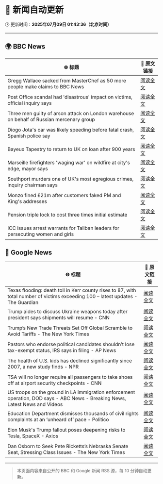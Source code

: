 # 🧠 新闻自动更新

🕒 更新时间：**2025年07月09日 01:43:36（北京时间）**

---

## 🌍 BBC News

| 🌐 标题 | 🔗 原文链接 |
|--------|-------------|
| Gregg Wallace sacked from MasterChef as 50 more people make claims to BBC News | [阅读全文](https://www.bbc.com/news/articles/cewgz0qw77lo) |
| Post Office scandal had 'disastrous' impact on victims, official inquiry says | [阅读全文](https://www.bbc.com/news/articles/cz9k4lvg77lo) |
| Three men guilty of arson attack on London warehouse on behalf of Russian mercenary group | [阅读全文](https://www.bbc.com/news/articles/cx2k37x91vlo) |
| Diogo Jota's car was likely speeding before fatal crash, Spanish police say | [阅读全文](https://www.bbc.com/news/articles/cn4l1n45l1xo) |
| Bayeux Tapestry to return to UK on loan after 900 years | [阅读全文](https://www.bbc.com/news/articles/c14ev1z6d5go) |
| Marseille firefighters 'waging war' on wildfire at city's edge, mayor says | [阅读全文](https://www.bbc.com/news/articles/cp8mz44j6n6o) |
| Southport murders one of UK's most egregious crimes, inquiry chairman says | [阅读全文](https://www.bbc.com/news/articles/cg5zmlvlrn4o) |
| Monzo fined £21m after customers faked PM and King's addresses | [阅读全文](https://www.bbc.com/news/articles/cqjqgxzz8gjo) |
| Pension triple lock to cost three times initial estimate | [阅读全文](https://www.bbc.com/news/articles/cy7nv3pdgr4o) |
| ICC issues arrest warrants for Taliban leaders for persecuting women and girls | [阅读全文](https://www.bbc.com/news/articles/c98jn0ry8jqo) |

## 📰 Google News

| 🌐 标题 | 🔗 原文链接 |
|--------|-------------|
| Texas flooding: death toll in Kerr county rises to 87, with total number of victims exceeding 100 – latest updates - The Guardian | [阅读全文](https://news.google.com/rss/articles/CBMivgFBVV95cUxQSFhiblIxM1ZnLUdrM1pJd0NqMmlJUVVxT1lKUkxOVjRkaTNNNlRRc19IM1lKRVFNWmtaTHFXRTFmdzZ4VFBEWU1WUDBFTWJ2V3FtQm5ISU5uVnZFcFQyY3p5VnJBcDB4YUhWUmY2TUZoQUVZY3RYT0Jka3FMa21yai1VNzEyNWxwSG1GQlV0WXdvek1qTDVnT19Fa1JYT2J2VGUtSlpQYmtqRGl5WVpDbnFmbWptYXpMMWZrMk5R?oc=5) |
| Trump aides to discuss Ukraine weapons today after president says shipments will resume - CNN | [阅读全文](https://news.google.com/rss/articles/CBMic0FVX3lxTE01cUNtWkVSNU9XRUNaaHJyME54OVZlclBfU21wVHVyU045X0JsVjRrQkk3SFdTYmNWaWFUNGZzUUZSZkl6NzBzZWdxX01uSlhpMk5oYS1FRE1OWk5tYmJsb2JFT2RiN1p4OW5qeTdZUXROMjTSAXhBVV95cUxOcFFWaTRPZXhhcEdRUy1FaGZVTmNRUTRsalMyb2FqV3F0djBJSlh6NHlYNWU5aUxmZW96eDJzdmJnbzdkTmNldW8zbkRicDNPT1ZtWXpOZlo4d08wWUd0Y2g2OURKeXlzNXlITjNUcGd0TllmNUlISks?oc=5) |
| Trump’s New Trade Threats Set Off Global Scramble to Avoid Tariffs - The New York Times | [阅读全文](https://news.google.com/rss/articles/CBMiggFBVV95cUxQSkE1OUFRcjdyMVVUMkRUM3k3emxUTGZIekZBbFJKTXJndUxtOVRxTGY5Q3ByYXdReUY1SjBhMWtRR0NCeV9uSEo5Q09tRTR3aktGM2MtQkRsamE1Ny1ZTnM3QXpMMENyUVAwYUx5OWhoQVhqc21JanRyYk13TUZkcjRB?oc=5) |
| Pastors who endorse political candidates shouldn’t lose tax-exempt status, IRS says in filing - AP News | [阅读全文](https://news.google.com/rss/articles/CBMioAFBVV95cUxQcXNoWk41a2E2M05IU01SMVZ5dXp2aVVzeHhQWEx4WF9QSk1TVy1FZkF3YnI5VWE5NVBmNnZyalpnNk1iSlRVVl9KQmN3NWtpUkdJdm1TYWVqTEFjMGV2ZWgtRzVfNTNRNHN2UjJQLUFEdUJieEdEdnRFYmJDR3dsYzFqbmxoSkt4b2xuTUZhNkllM1ctdWp6TEhhNUZjLWJv?oc=5) |
| The health of U.S. kids has declined significantly since 2007, a new study finds - NPR | [阅读全文](https://news.google.com/rss/articles/CBMirAFBVV95cUxQSnpBQjBiT2ZsZWExQ0FObnlmakp6Nk5Ec1dXdUd5OVE0amVxRXBCc0xtSTBiU1JCd1BmVHpkYktnMEl5VFZtSnlBUWVlcXNJcm5IaXVaMFdUNzBJb3VKUDU4MF96cXdSdXBOb1JMZDNrMFRJYkVSWUk0Y0dlR1JaRDFCVHg3Tkw2eWRKY1JGcE41OEdMZzNHUnFoOHZudmVFaFdIdzA3ZVNrVVVL?oc=5) |
| TSA will no longer require all passengers to take shoes off at airport security checkpoints - CNN | [阅读全文](https://news.google.com/rss/articles/CBMid0FVX3lxTE9kN1hCVlVUX3Z4V2xDdmkzbklCVTNiZTVTUXRkRzE3R1huQVBWYUlWaFhwTnQ5bUhDMXRzcGdHX1hYTjBRSkN6YkNrY2JCdWhacENpZjV4a0x4Y2JBanVGLW1yVENvVWd4YmpxQ1RjcTlmQ2JGOEYw0gF8QVVfeXFMT3BQN1Z5MmlvRnlDTy1vTjN1V1FlemUyaVFXQWhfNTJHZG1NYW5Wbmc2VU1rN2Y5dllYckRieHNVdU9NRXdzZFI1TDZHcFAwdUlwMU9id2tqWi12ekg5QVVPN1NKb0Q0a3NLMnV0Wnk2ZldMMkNpdVRpWjlWWQ?oc=5) |
| US troops on the ground in LA immigration enforcement operation, DOD says - ABC News - Breaking News, Latest News and Videos | [阅读全文](https://news.google.com/rss/articles/CBMirAFBVV95cUxQanRrbzhhSG1VcDdNN0c2cG5rVTRVLTF1cWJGYUN1OGVIMkJTaHNBOWZZTlNGcUZhc2k3MnRsa1c2MzhKX0FodXBobmt1ZkFqekE5dTRoWk5FaFlmOTNsN2ZaNXlpMUowVWtXd1Q0Y0hHbVRWTW1EY2E3dDU2WGpVcUVhWmJxSGR5VHJReEhhUnZobjhudWFBdng0NXdLWmtURk92dURiSHhkN3dY0gGyAUFVX3lxTE9xZWdta18weTVOenBleXZZUjc2OFBEajhzaFVJR1NfU2xmNFJucy1aU3ZMSVJ3MDc5dEVqSmRDU2ZsZi1TeXRBYV9iM0pUN2dNUjl6RHRhMWw4MW04ZkFqVnduVXlKbnZ6TGN4RkZMSXAtMlN3MTlPdklodUx5OVNrU2N4SXlhenVxMVBFQWJjUTUyZW1PUDFFR0VPRGVvd1NKd3NjaFFiMEd4al9nNkxOU3c?oc=5) |
| Education Department dismisses thousands of civil rights complaints at an ‘unheard of’ pace - Politico | [阅读全文](https://news.google.com/rss/articles/CBMi2AFBVV95cUxNdWg5NlhaRnhUMHdkTXdRWlNkNXJhdjhpMnpaUmFzVHBkOXd4MlhDQUlUTFU5ZXJ2aWo2V3VUTUVuZjM0QVp3ZGdhUmZKNWhKMXUzMDVuTG1RQlVxeUgzYzBNdWI3Q3pEVWNPRV81NDhONnVkR0tJWURuSmEyc0ctQUhMeG53azVEYzRoMXhETmNhdEE2MEtZRE0tT3dFRWZqRHlPVWJCR0JQVnRhM3prRERXeDVUT3hhbUJjbDg4YzlfTm4tMlZoRGJDNXhRS3FFbDNaMndERVk?oc=5) |
| Elon Musk's Trump fallout poses deepening risks to Tesla, SpaceX - Axios | [阅读全文](https://news.google.com/rss/articles/CBMid0FVX3lxTFBvWEJaSXJISDJLSkhSSnFtaFQwSlFEOWQ1NTg5MHd2TzRhZi0wZ1ZoYVZIVE9lYVV6Y2dobDBhdDVIdXNFSUlFLWhWZXA4bUNoNGV1NlNLTmNRVjQzS0dHN0FJS1J5cUd6ZGhNeG92XzlZU1Z4MFFz?oc=5) |
| Dan Osborn to Seek Pete Ricketts’s Nebraska Senate Seat, Stressing Class Issues - The New York Times | [阅读全文](https://news.google.com/rss/articles/CBMiyAFBVV95cUxOTXBwdUhVYUdfQ3dUYWJwVnRqODBMZTJMOEE2Mzh5UzRmNkZ6U0N3X2hCTmI0NmlWckpGNklIcEZNX1lodkVxNnZwTXN3dThDX0wxYmY1anJHeU1nQ0l6VFpacGtlYjZLc25ZU2JTaWZIVzZ1d0dQOThkbF9qN0ZYRmtjTXVIMXZyS3J5SC1BNUVVNXp4MTU5UkxsWlFwWllCeGV1RUJISUVUU3pxZE11bXZrN1JKYnRsQ3B6d05CekRwQ3ZqeGdJYw?oc=5) |

---
> 本页面内容来自公开的 BBC 和 Google 新闻 RSS 源，每 10 分钟自动更新。
